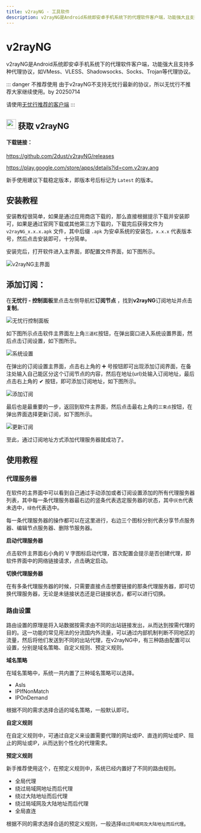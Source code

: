 ```yaml
---
title: v2rayNG - 工具软件
description: v2rayNG是Android系统即安卓手机系统下的代理软件客户端，功能强大且支持多种代理协议，如VMess、VLESS、Shadowsocks、Socks、Trojan等代理协议。
---
```


# v2rayNG

v2rayNG是Android系统即安卓手机系统下的代理软件客户端，功能强大且支持多种代理协议，如VMess、VLESS、Shadowsocks、Socks、Trojan等代理协议。

::: danger 不推荐使用
由于v2rayNG不支持无忧行最新的协议，所以无忧行不推荐大家继续使用。by 20250714

请使用[无忧行推荐的客户端](/devices/pc-mobile#1关于应该使用什么客户端)
:::

## <img src="/images/image_spaces_2FtaiByLw8cj0IZKJTlaiM_2Fuploads_2Fr7lhxwWpINBib1IY4DuB_2Fimage_2.png" width="26" height="26" alt="v2rayNG图标"> 获取 v2rayNG

#### 下载链接：

[https://github.com/2dust/v2rayNG/releases ](https://github.com/2dust/v2rayNG/releases)

[https://play.google.com/store/apps/details?id=com.v2ray.ang ](https://play.google.com/store/apps/details?id=com.v2ray.ang)

新手使用建议下载稳定版本，即版本号后标记为 `Latest` 的版本。

## 安装教程

安装教程很简单，如果是通过应用商店下载的，那么直接根据提示下载并安装即可，如果是通过官网下载或其他第三方下载的，下载完后获得文件为 `v2rayNG_x.x.x.apk` 文件，其中后缀 `.apk` 为安卓系统的安装包，`x.x.x` 代表版本号，然后点击安装即可，十分简单。

安装完后，打开软件进入主界面，即配置文件界面，如下图所示。

<img src="/images/image_spaces_2FtaiByLw8cj0IZKJTlaiM_2Fuploads_2F7FunPj6PcfmBUFTM9uKV_2Fimage_3.png" alt="v2rayNG主界面">

## **添加订阅：**

在**无忧行 - 控制面板**里点击左侧导航栏**订阅节点** ，找到**v2rayNG**订阅地址并点击**复制**。

<img src="/images/image_spaces_2FtaiByLw8cj0IZKJTlaiM_2Fuploads_2FvcuzdBLdVvZgq9XT0TZy_2Fimage_1.png" alt="无忧行控制面板">

如下图所示点击软件主界面左上角`三道杠`按钮，在弹出窗口进入系统设置界面，然后点击订阅设置，如下图所示。

<img src="/images/image_spaces_2FtaiByLw8cj0IZKJTlaiM_2Fuploads_2FrnZkA6aiORpPAnFztckr_2Fimage_2.png" alt="系统设置">

在弹出的订阅设置主界面，点击右上角的 ➕ 号按钮即可出现添加订阅界面，在备注处输入自己能区分这个订阅节点的内容，然后在地址(url)处输入订阅地址，最后点击右上角的 ✔ 按钮，即可添加订阅地址，如下图所示。

<img src="/images/image_spaces_2FtaiByLw8cj0IZKJTlaiM_2Fuploads_2FTL4yXRVv0pQOONIhX9LK_2Fimage_3.png" alt="添加订阅">

最后也是最重要的一步，返回到软件主界面，然后点击最右上角的`三束点`按钮，在弹出界面选择更新订阅，如下图所示。

<img src="/images/image_spaces_2FtaiByLw8cj0IZKJTlaiM_2Fuploads_2FjOfYRUemiPtnmLfQCTEy_2Fimage_1.png" alt="更新订阅">

至此，通过订阅地址方式添加代理服务器就成功了。

## 使用教程

### 代理服务器

在软件的主界面中可以看到自己通过手动添加或者订阅设置添加的所有代理服务器列表，其中每一条代理服务器最右边的竖条代表选定服务器的状态，其中`灰色`代表未选中，`绿色`代表选中。

每一条代理服务器的操作都可以在这里进行，右边三个图标分别代表分享节点服务器、编辑节点服务器、删除节服务器。

**启动代理服务器**

点击软件主界面右小角的 V 字图标启动代理，首次配置会提示是否创建代理，即软件界面中的网络链接请求，点击确定启动。

**切换代理服务器**

在有多条代理服务器的时候，只需要直接点击想要链接的那条代理服务器，即可切换代理服务器，无论是未链接状态还是已链接状态，都可以进行切换。

### 路由设置

路由设置的原理是将入站数据按需求由不同的出站链接发出，从而达到按需代理的目的。这一功能的常见用法的分流国内外流量，可以通过内部机制判断不同地区的流量，然后将他们发送到不同的出站代理，在v2rayNG中，有三种路由配置可以设置，分别是域名策略、自定义规则、预定义规则。

**域名策略**

在域名策略中，系统一共内置了三种域名策略可以选择。

* Asls
* IPIfNonMatch
* IPOnDemand

根据不同的需求选择合适的域名策略，一般默认即可。

**自定义规则**

在自定义规则中，可通过自定义来设置需要代理的网址或IP、直连的网址或IP、阻止的网址或IP，从而达到个性化的代理需求。

**预定义规则**

新手推荐使用这个，在预定义规则中，系统已经内置好了不同的路由规则。

* 全局代理
* 绕过局域网地址而后代理
* 绕过大陆地址而后代理
* 绕过局域网及大陆地址而后代理
* 全局直连

根据不同的需求选择合适的预定义规则，一般选择`绕过局域网及大陆地址而后代理`。


